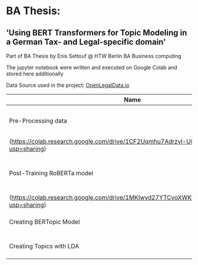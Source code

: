 # BA Thesis:
## 'Using BERT Transformers for Topic Modeling in a German Tax- and Legal-specific domain'


Part of BA Thesis by Enis Settouf @ HTW Berlin BA Business computing

The jupyter notebook were written and executed on Google Colab and stored here additionally

Data Source used in the project: [OpenLegalData.io](https://de.openlegaldata.io/pages/api/)

| Name  | Link  |
|---|---|
| Pre-Processing data | ![Open In Colab](https://colab.research.google.com/assets/colab-badge.svg)]
(https://colab.research.google.com/drive/1CF2Uqmhu7Adrzyl-U8pljE18FgmLnTlF?usp=sharing) |
| Post-Training RoBERTa model | [![Open In Colab](https://colab.research.google.com/assets/colab-badge.svg)]
(https://colab.research.google.com/drive/1MKIwyd27YTCyoXWKvgHUBvCehjC2SWcM?usp=sharing) |
| Creating BERTopic Model |  [![Open In Colab](https://colab.research.google.com/assets/colab-badge.svg)](https://colab.research.google.com/drive/17wmqqSS4eVEzhZulcObeSlZNT11uuEss?usp=sharing) |
| Creating Topics with LDA |  [![Open In Colab](https://colab.research.google.com/assets/colab-badge.svg)](https://colab.research.google.com/drive/1Q7GSbZQLoPyM4slV8B_4AdagCLauzAze?usp=sharing) |

